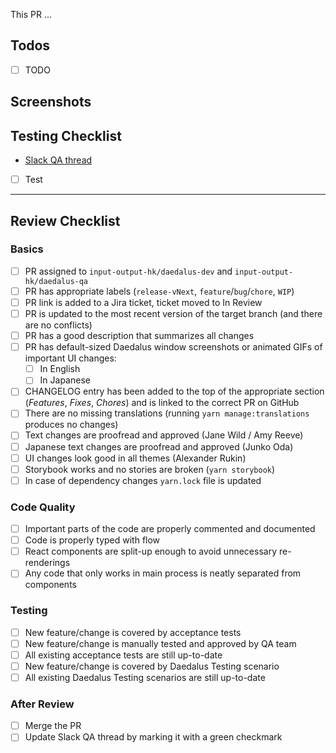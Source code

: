 <!---
Briefly describe the change.
-->

This PR ...

## Todos

<!---
Consider creating a TODO list to help others understand the progress of work in a WIP pull request.
-->

- [ ] TODO

## Screenshots

<!---
Use the GitHub drag&drop feature to upload default-sized Daedalus window screenshots
or animated GIFs of important UI changes in both English and Japanese
-->

## Testing Checklist

<!---
Open a thread on #daedalus-qa on Slack, mention `@daedalusqa` and `@daedalusteam`, link the thread below
-->


- [Slack QA thread](https://input-output-rnd.slack.com/messages/GGKFXSKC6)
- [ ] Test

---

## Review Checklist

### Basics

- [ ] PR assigned to `input-output-hk/daedalus-dev` and `input-output-hk/daedalus-qa`
- [ ] PR has appropriate labels (`release-vNext`, `feature`/`bug`/`chore`, `WIP`)
- [ ] PR link is added to a Jira ticket, ticket moved to In Review
- [ ] PR is updated to the most recent version of the target branch (and there are no conflicts)
- [ ] PR has a good description that summarizes all changes
- [ ] PR has default-sized Daedalus window screenshots or animated GIFs of important UI changes:
  - [ ] In English
  - [ ] In Japanese
- [ ] CHANGELOG entry has been added to the top of the appropriate section (*Features*, *Fixes*, *Chores*) and is linked to the correct PR on GitHub
- [ ] There are no missing translations (running `yarn manage:translations` produces no changes)
- [ ] Text changes are proofread and approved (Jane Wild / Amy Reeve)
- [ ] Japanese text changes are proofread and approved (Junko Oda)
- [ ] UI changes look good in all themes (Alexander Rukin)
- [ ] Storybook works and no stories are broken (`yarn storybook`)
- [ ] In case of dependency changes `yarn.lock` file is updated

### Code Quality
- [ ] Important parts of the code are properly commented and documented
- [ ] Code is properly typed with flow
- [ ] React components are split-up enough to avoid unnecessary re-renderings
- [ ] Any code that only works in main process is neatly separated from components

### Testing
- [ ] New feature/change is covered by acceptance tests
- [ ] New feature/change is manually tested and approved by QA team
- [ ] All existing acceptance tests are still up-to-date
- [ ] New feature/change is covered by Daedalus Testing scenario
- [ ] All existing Daedalus Testing scenarios are still up-to-date

### After Review
- [ ] Merge the PR
- [ ] Update Slack QA thread by marking it with a green checkmark
